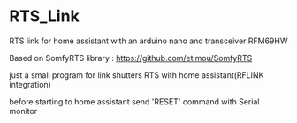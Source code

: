# RTS_Link
RTS link for home assistant with an arduino nano and transceiver RFM69HW

Based on SomfyRTS library :
https://github.com/etimou/SomfyRTS

just a small program for link shutters RTS with home assistant(RFLINK integration)

before starting to home assistant send 'RESET' command with Serial monitor

